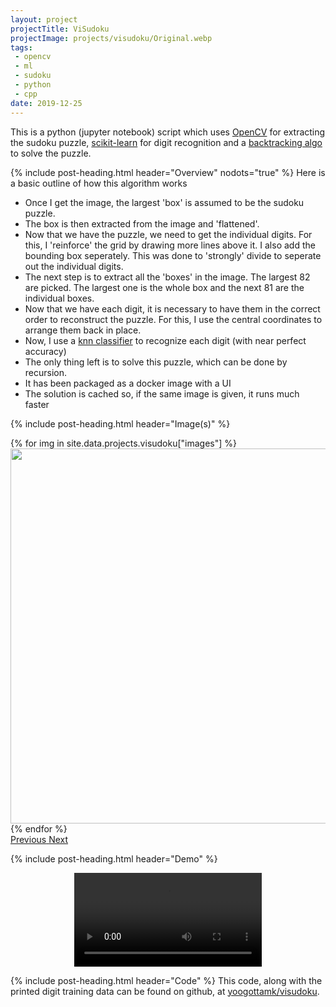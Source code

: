 ```yaml
---
layout: project
projectTitle: ViSudoku
projectImage: projects/visudoku/Original.webp
tags:
 - opencv
 - ml
 - sudoku
 - python
 - cpp
date: 2019-12-25
---
```


This is a python (jupyter notebook) script which uses <a href="https://opencv.org/" target="_blank" rel="noopener">OpenCV</a> for extracting the sudoku puzzle, <a href="https://scikit-learn.org/" target="_blank" rel="noopener">scikit-learn</a> for digit recognition and a <a href="https://github.com/YoogottamK/sudoku-solver" target="_blank" rel="noopener">backtracking algo</a> to solve the puzzle.

<div class="py-4"></div>
{% include post-heading.html header="Overview" nodots="true" %}
Here is a basic outline of how this algorithm works
<ul>
  <li>Once I get the image, the largest 'box' is assumed to be the sudoku puzzle.</li>
  <li>The box is then extracted from the image and 'flattened'.</li>
  <li>Now that we have the puzzle, we need to get the individual digits. For this, I 'reinforce' the grid by drawing more lines above it. I also add the bounding box seperately. This was done to 'strongly' divide to seperate out the individual digits.</li>
  <li>The next step is to extract all the 'boxes' in the image. The largest 82 are picked. The largest one is the whole box and the next 81 are the individual boxes.</li>
  <li>Now that we have each digit, it is necessary to have them in the correct order to reconstruct the puzzle. For this, I use the central coordinates to arrange them back in place.</li>
  <li>Now, I use a <a href="https://scikit-learn.org/stable/modules/generated/sklearn.neighbors.KNeighborsClassifier.html">knn classifier</a> to recognize each digit (with near perfect accuracy)</li>
  <li>The only thing left is to solve this puzzle, which can be done by recursion.</li>
  <li>It has been packaged as a docker image with a UI</li>
  <li>The solution is cached so, if the same image is given, it runs much faster</li>
</ul>

{% include post-heading.html header="Image(s)" %}
<div id="displayImages" class="carousel slide" data-ride="carousel">
  <div class="carousel-inner">
  {% for img in site.data.projects.visudoku["images"] %}
    <div class="carousel-item {% if forloop.first %} active {% endif %}">
      <img class="d-block mx-auto" src="{{ '/assets/images/projects/' | append: img | relative_url }}" alt="" height="600px">
    </div>
  {% endfor %}
  </div>
  <a class="carousel-control-prev" href="#displayImages" role="button" data-slide="prev">
    <span class="carousel-control-prev-icon" aria-hidden="true"></span>
    <span class="sr-only">Previous</span>
  </a>
  <a class="carousel-control-next" href="#displayImages" role="button" data-slide="next">
    <span class="carousel-control-next-icon" aria-hidden="true"></span>
    <span class="sr-only">Next</span>
  </a>
</div>

{% include post-heading.html header="Demo" %}
<div align="center" class="embed-responsive embed-responsive-16by9">
  <video controls class="embed-responsive-item">
    <source src="{{ '/assets/videos/projects/visudoku.mp4' | relative_url }}" type="video/mp4">
    Your browser does not support the video tag.
  </video>
</div>

{% include post-heading.html header="Code" %}
This code, along with the printed digit training data can be found on github, at <a href="https://github.com/yoogottamk/visudoku" target="_blank" rel="noopener">yoogottamk/visudoku</a>.
